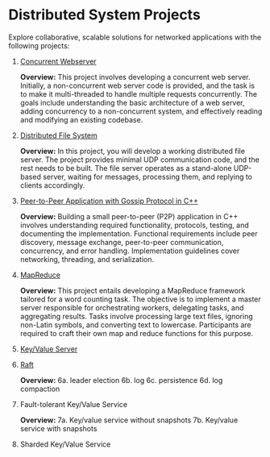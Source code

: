 # Distributed System Projects

Explore collaborative, scalable solutions for networked applications with the following projects:

1. [Concurrent Webserver](https://github.com/EthanCornell/Concurrent-webserver)

   **Overview:** This project involves developing a concurrent web server. Initially, a non-concurrent web server code is provided, and the task is to make it multi-threaded to handle multiple requests concurrently. The goals include understanding the basic architecture of a web server, adding concurrency to a non-concurrent system, and effectively reading and modifying an existing codebase.

2. [Distributed File System](https://github.com/EthanCornell/Distrbuted-Filesystem)

   **Overview:** In this project, you will develop a working distributed file server. The project provides minimal UDP communication code, and the rest needs to be built. The file server operates as a stand-alone UDP-based server, waiting for messages, processing them, and replying to clients accordingly.

3. [Peer-to-Peer Application with Gossip Protocol in C++](https://github.com/EthanCornell/Gossip-protocol)

   **Overview:** Building a small peer-to-peer (P2P) application in C++ involves understanding required functionality, protocols, testing, and documenting the implementation. Functional requirements include peer discovery, message exchange, peer-to-peer communication, concurrency, and error handling. Implementation guidelines cover networking, threading, and serialization.

4. [MapReduce](https://github.com/EthanCornell/MapReduce)

   **Overview:** This project entails developing a MapReduce framework tailored for a word counting task. The objective is to implement a master server responsible for orchestrating workers, delegating tasks, and aggregating results. Tasks involve processing large text files, ignoring non-Latin symbols, and converting text to lowercase. Participants are required to craft their own map and reduce functions for this purpose.
5.  [Key/Value Server]()
  
6.  [Raft]()

    **Overview:**
    6a. leader election
    6b. log
    6c. persistence
    6d. log compaction
7.  Fault-tolerant Key/Value Service

    **Overview:**
    7a. Key/value service without snapshots
    7b. Key/value service with snapshots
9.  Sharded Key/Value Service
